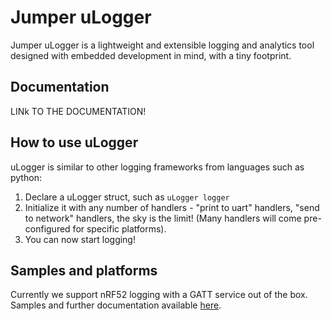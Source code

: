 # Jumper uLogger
Jumper uLogger is a lightweight and extensible logging and analytics tool designed with embedded development in mind, with a tiny footprint.

## Documentation
LINk TO THE DOCUMENTATION!

## How to use uLogger
uLogger is similar to other logging frameworks from languages such as python:
1. Declare a uLogger struct, such as `uLogger logger`
2. Initialize it with any number of handlers - "print to uart" handlers, "send to network" handlers, the sky is the limit! (Many handlers will come pre-configured for specific platforms).
3. You can now start logging! 

## Samples and platforms
Currently we support nRF52 logging with a GATT service out of the box. Samples and further documentation available [here](https://github.com/Jumperr-labs/jumper-ulogger/tree/master/platforms/nrf52).
